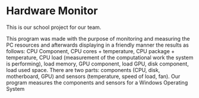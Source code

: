 # Hardware Monitor

This is our school project for our team. 

This program was made with the purpose of monitoring and measuring the PC resources and afterwards displaying in a friendly manner the results as follows: CPU Component, CPU cores + temperature, CPU package + temperature, CPU load (measurement of the computational work the system is performing), load memory, GPU component, load GPU, disk component, load used space. There are two parts: components (CPU, disk, motherboard, GPU) and sensors (temperature, speed of load, fan). Our program measures the components and sensors for a Windows Operating System
